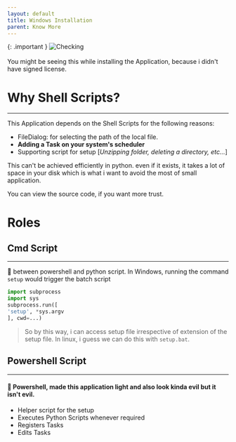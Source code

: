 ```yaml
---
layout: default
title: Windows Installation
parent: Know More
---
```


{: .important }
![Checking]()<br><br>You might be seeing this while installing the Application, because i didn't have signed license.

# Why Shell Scripts?

---

This Application depends on the Shell Scripts for the following reasons:

-   FileDialog: for selecting the path of the local file.
-   **Adding a Task on your system's scheduler**
-   Supporting script for setup [_Unzipping folder, deleting a directory, etc..._]

This can't be achieved efficiently in python. even if it exists, it takes a lot of space in your disk which is what i want to avoid the most of small application.

You can view the source code, if you want more trust.

# Roles

## Cmd Script

---

🌉 between powershell and python script. In Windows, running the command `setup` would trigger the batch script

```python
import subprocess
import sys
subprocess.run([
'setup', *sys.argv
], cwd=...)
```

> So by this way, i can access setup file irrespective of extension of the setup file. In linux, i guess we can do this with `setup.bat`.

## Powershell Script

---

#### 💖 Powershell, made this application light and also look kinda evil but it isn't evil.

-   Helper script for the setup
-   Executes Python Scripts whenever required
-   Registers Tasks
-   Edits Tasks
